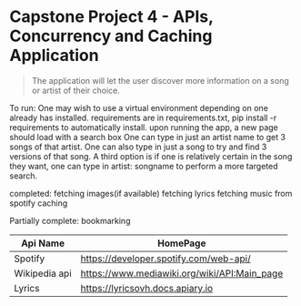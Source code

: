 # Capstone Project 4 - APIs, Concurrency and Caching Application
> The application will let the user discover more information on a song or artist of their choice.

To run:
One may wish to use a virtual environment depending on one already has installed.
requirements are in requirements.txt, pip install -r requirements to automatically install.
upon running the app, a new page should load with a search box
One can type in just an artist name to get 3 songs of that artist.
One can also type in just a song to try and find 3 versions of that song.
A third option is if one is relatively certain in the song they want,
one can type in artist: songname to perform a more targeted search.

completed:
fetching images(if available)
fetching lyrics
fetching music from spotify
caching

Partially complete:
bookmarking

Api Name | HomePage
--- | ---
Spotify|https://developer.spotify.com/web-api/
Wikipedia api|https://www.mediawiki.org/wiki/API:Main_page
Lyrics|https://lyricsovh.docs.apiary.io
